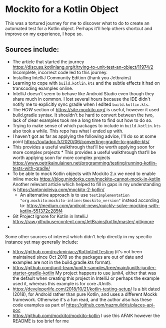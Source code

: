 # Mockito for a Kotlin Object
This was a tortured journey for me to discover what to do to create an automated test for a Kotlin object. Perhaps it'll help others shortcut and improve on my experience, I hope so.

## Sources include:

* The article that started the journey https://discuss.kotlinlang.org/t/trying-to-unit-test-an-object/11974/2 Incomplete, incorrect code led to this journey.
* Installing IntelliJ Community Edition (thank you Jetbrains)
* Learning to cope with `build.kotlin.kts` and the subtle effects it had on transcoding examples online.
* IntelliJ doesn't seem to behave like Android Studio even though they share much in common. I lost several hours because the IDE didn't notify me to explicitly sync gradle when I edited `build.kotlin.kts`.
* The *HOW* section of https://site.mockito.org/ is useful, however it used build.gradle syntax. It shouldn't be hard to convert between the two, lack of clear examples took me a long time to find out how to do so.
* Trying to make sense of which packages to include in `build.kotlin.kts` also took a while. This repo has what I ended up with.
* I haven't got as far as applying the following advice, I'll do so at some point https://outadoc.fr/2020/06/converting-gradle-to-gradle-kts/
* This provides a useful walkthrough that'll be worth applying soon for more complex projects  * This provides a useful walkthrough that'll be worth applying soon for more complex projects https://www.petrikainulainen.net/programming/testing/running-kotlin-tests-with-gradle/
* To be able to mock Kotlin objects with Mockito 2.x we need to enable inline mocks https://blog.mindorks.com/mockito-cannot-mock-in-kotlin Another relevant article which helped to fill in gaps in my understanding is https://antonioleiva.com/mockito-2-kotlin/
    * An alternative approach is to use `testImplementation "org.mockito:mockito-inline:$mockito_version"` instead according to: https://medium.com/android-news/quickly-solve-mocking-with-kotlin-551372c285f4
* Git Project Ignore for Kotlin in IntelliJ https://raw.githubusercontent.com/JetBrains/kotlin/master/.gitignore
* 

Some other sources of interest which didn't help directly in my specific instance yet may generally include:

* https://github.com/rozkminiacz/KotlinUnitTesting (it's not been maintained since Oct 2019 so the packages are out of date and examples are not in the build.gradle.kts format).
* https://github.com/junit-team/junit5-samples/tree/main/junit5-jupiter-starter-gradle-kotlin My project happens to use junit4, either that was the default when creating this project in IntelliJ or perhaps the example used it, whereas this example is for core JUnit5.
* https://developerlife.com/2018/10/21/kotlin-testing-setup/ Is a bit dated (2018), for Android rather than pure Kotlin, and uses a different Mockk framework. Otherwise it's a fun read, and the author also has these code examples as part of https://github.com/nazmulidris/places-api-poc
* https://github.com/mockito/mockito-kotlin I use this AFAIK however the README is too brief for me 
